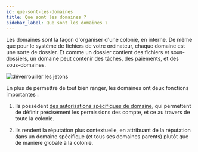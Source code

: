 ```yaml
---
id: que-sont-les-domaines
title: Que sont les domaines ?
sidebar_label: Que sont les domaines ?
---
```


Les domaines sont la façon d'organiser d'une colonie, en interne. De même que pour le système de fichiers de votre ordinateur, chaque domaine est une sorte de dossier. Et comme un dossier contient des fichiers et sous-dossiers, un domaine peut contenir des tâches, des paiements, et des sous-domaines.

![déverrouiller les jetons](assets/what-are-domains/1.png)

En plus de permettre de tout bien ranger, les domaines ont deux fonctions importantes :

1. Ils possèdent [des autorisations spécifiques de domaine](que-sont-les-autorisations.md), qui permettent de définir précisément les permissions des compte, et ce au travers de toute la colonie.

2. Ils rendent la réputation plus contextuelle, en attribuant de la réputation dans un domaine spécifique (et tous ses domaines parents) plutôt que de manière globale à la colonie.
